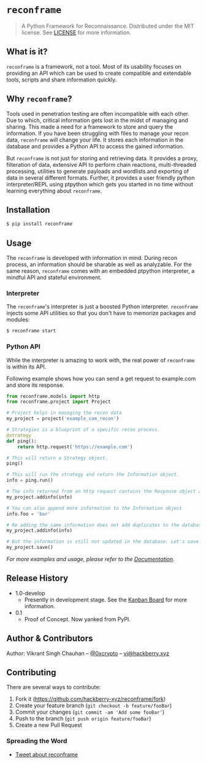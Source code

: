 # ```reconframe```
> A Python Framework for Reconnaissance.
> Distributed under the MIT license. See [LICENSE](LICENSE) for more information. 

## What is it?
```reconframe``` is a framework, not a tool. Most of its usability focuses on providing an API which can be used to create compatible and extendable tools, scripts and share information quickly.

## Why ```reconframe```?
Tools used in penetration testing are often incompatible with each other. Due to which, critical information gets lost in the midst of managing and sharing. This made a need for a framework to store and query the information. If you have been struggling with files to manage your recon data, ```reconframe``` will change your life. It stores each information in the database and provides a Python API to access the gained information.

But ```reconframe``` is not just for storing and retrieving data. It provides a proxy, filteration of data, extensive API to perform chain reactions, multi-threaded processing, utilities to generate payloads and wordlists and exporting of data in several different formats. Further, it provides a user friendly python interpreter/REPL using ptpython which gets you started in no time without learning everything about ```reconframe```.

## Installation
```sh
$ pip install reconframe
```

## Usage
The ```reconframe``` is developed with information in mind. During recon process, an information should be sharable as well as analyzable. For the same reason, ```reconframe``` comes with an embedded ptpython interpreter, a mindful API and stateful environment.

### Interpreter
The ```reconframe```'s interpreter is just a boosted Python interpreter.  ```reconframe``` injects some API utilities so that you don't have to memorize packages and modules:
```sh
$ reconframe start
```

### Python API
While the interpreter is amazing to work with, the real power of ```reconframe``` is within its API.

Following example shows how you can send a get request to example.com and store its response.

```python
from reconframe.models import http
from reconframe.project import Project

# Project helps in managing the recon data
my_project = project('example_com_recon')

# Strategies is a blueprint of a specific recon process.
@strategy
def ping():
    return http.request('https://example.com')

# This will return a Strategy object.
ping()

# This will run the strategy and return the Information object.
info = ping.run()

# The info returned from an http request contains the Response object and adding it to the project will save each information in appropriate place.
my_project.addinfo(info)

# You can also append more information to the Information object
info.foo = 'bar'

# Re adding the same information does not add duplicates to the database. So the following will only insert foo = bar in the database.
my_project.addinfo(info)

# But the information is still not updated in the database. Let's save the project to the database.
my_project.save()
```

_For more examples and usage, please refer to the [Documentation](https://reconframe.hackberry.xyz)._

## Release History
* 1.0-develop
    * Presently in development stage. See the [Kanban Board](https://github.com/hackberry-xyz/reconframe/projects/1) for more information.
* 0.1
    * Proof of Concept. Now yanked from PyPI.

## Author & Contributors

Author: Vikrant Singh Chauhan – [@0xcrypto](https://twitter.com/0xcrypto) – vi@hackberry.xyz


## Contributing
There are several ways to contribute:

1. Fork it (<https://github.com/hackberry-xyz/reconframe/fork>)
2. Create your feature branch (`git checkout -b feature/fooBar`)
3. Commit your changes (`git commit -am 'Add some fooBar'`)
4. Push to the branch (`git push origin feature/fooBar`)
5. Create a new Pull Request

### Spreading the Word
* [Tweet about reconframe](https://twitter.com/intent/tweet?url=https%3A%2F%2Fgithub.com%2Fhackberry-xyz%2Freconframe&text=Meet%20reconframe%21%20A%20reconnaissance%20framework.&via=0xcrypto)
